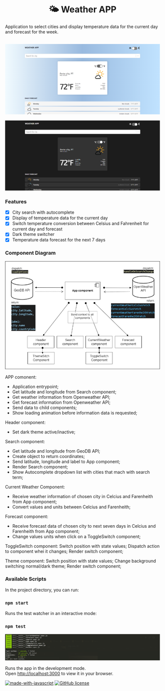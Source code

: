 <h1 align="center">🌤 Weather APP</a></h1>
Application to select cities and display temperature data for the current day and forecast for the week. 
<br /><br /> 

![application screen](https://raw.githubusercontent.com/dropecosta/weather-application/master/src/assets/screen.png)
<br /><br />
![application darkmode screen](https://raw.githubusercontent.com/dropecosta/weather-application/master/src/assets/screen2.png)

### Features

- [x] City search with autocomplete
- [x] Display of temperature data for the current day
- [x] Switch temperature conversion between Celsius and Fahrenheit for current day and forecast
- [x] Dark theme switcher
- [x] Temperature data forecast for the next 7 days

### Component  Diagram

![component diagram](https://raw.githubusercontent.com/dropecosta/weather-application/master/src/assets/diagram.png)

APP comonent:
- Application entrypoint;
- Get latitude and longitude from Search component;
- Get weather information from Openweather API;
- Get forecast information from Openweather API;
- Send data to child components;
- Show loading animation before information data is requested;

Header component:
- Set dark theme active/inactive;

Search component:
- Get latitude and longitude from GeoDB API;
- Create object to return coordinates;
- Send latitude, longitude and label to App component;
- Render Search component;
- Show Autocomplete dropdown list with cities that mach with search term;

Current Weather Component:
- Receive weather information of chosen city in Celcius and Farenheith from App component;
- Convert values and units between Celcius and Farenheith;

Forecast component:
- Receive forecast data of chosen city to next seven days in Celcius and Farenheith from App component;
- Change values units when click on a ToggleSwitch component;

ToggleSwitch component:
Switch position with state values;
Dispatch action to component whei it changes;
Render switch component;

Theme component:
Switch position with state values;
Change background switching normal/dark theme;
Render switch component;

### Available Scripts

In the project directory, you can run:

### `npm start`

Runs the test watcher in an interactive mode:

### `npm test`

![unit tests](https://raw.githubusercontent.com/dropecosta/weather-application/master/src/assets/tests.png)

Runs the app in the development mode.\
Open [http://localhost:3000](http://localhost:3000) to view it in your browser.
<br />

[![made-with-javascript](https://img.shields.io/badge/Made%20with-JavaScript-1f425f.svg)](https://www.javascript.com)
[![GitHub license](https://img.shields.io/github/license/Naereen/StrapDown.js.svg)](https://github.com/Naereen/StrapDown.js/blob/master/LICENSE)

